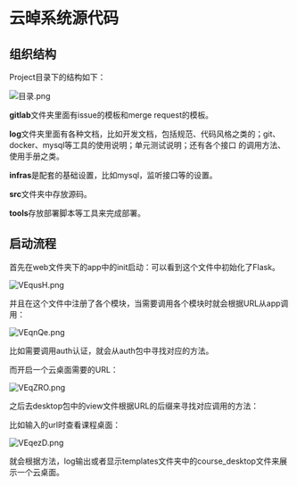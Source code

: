 # 云晫系统源代码

## 组织结构

Project目录下的结构如下：

![目录.png](https://i.loli.net/2019/05/26/5ce96d011719b78523.png)

**gitlab**文件夹里面有issue的模板和merge request的模板。

**log**文件夹里面有各种文档，比如开发文档，包括规范、代码风格之类的；git、docker、mysql等工具的使用说明；单元测试说明；还有各个接口 的调用方法、使用手册之类。

**infras**是配套的基础设置，比如mysql，监听接口等的设置。

**src**文件夹中存放源码。

**tools**存放部署脚本等工具来完成部署。

## 启动流程

首先在web文件夹下的app中的init启动：可以看到这个文件中初始化了Flask。

![VEqusH.png](https://s2.ax1x.com/2019/05/26/VEqusH.png)

并且在这个文件中注册了各个模块，当需要调用各个模块时就会根据URL从app调用：

![VEqnQe.png](https://s2.ax1x.com/2019/05/26/VEqnQe.png)

比如需要调用auth认证，就会从auth包中寻找对应的方法。

而开启一个云桌面需要的URL：

![VEqZRO.png](https://s2.ax1x.com/2019/05/26/VEqZRO.png)

之后去desktop包中的view文件根据URL的后缀来寻找对应调用的方法：

比如输入的url时查看课程桌面：

![VEqezD.png](https://s2.ax1x.com/2019/05/26/VEqezD.png)

就会根据方法，log输出或者显示templates文件夹中的course_desktop文件来展示一个云桌面。

